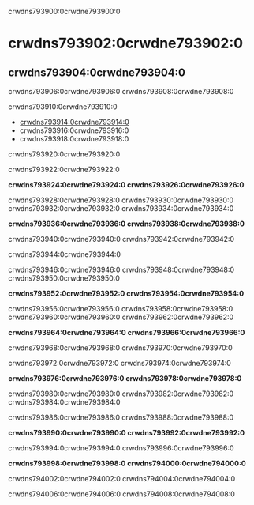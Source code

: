 crwdns793900:0crwdne793900:0
# crwdns793902:0crwdne793902:0

## crwdns793904:0crwdne793904:0

crwdns793906:0crwdne793906:0 crwdns793908:0crwdne793908:0

crwdns793910:0crwdne793910:0
* [crwdns793914:0crwdne793914:0](crwdns793912:0crwdne793912:0)
* crwdns793916:0crwdne793916:0
* crwdns793918:0crwdne793918:0

crwdns793920:0crwdne793920:0

crwdns793922:0crwdne793922:0

**crwdns793924:0crwdne793924:0 crwdns793926:0crwdne793926:0**

crwdns793928:0crwdne793928:0 crwdns793930:0crwdne793930:0 crwdns793932:0crwdne793932:0 crwdns793934:0crwdne793934:0


**crwdns793936:0crwdne793936:0 crwdns793938:0crwdne793938:0**

crwdns793940:0crwdne793940:0 crwdns793942:0crwdne793942:0

crwdns793944:0crwdne793944:0

crwdns793946:0crwdne793946:0 crwdns793948:0crwdne793948:0 crwdns793950:0crwdne793950:0

**crwdns793952:0crwdne793952:0 crwdns793954:0crwdne793954:0**

crwdns793956:0crwdne793956:0 crwdns793958:0crwdne793958:0 crwdns793960:0crwdne793960:0 crwdns793962:0crwdne793962:0

**crwdns793964:0crwdne793964:0 crwdns793966:0crwdne793966:0**

crwdns793968:0crwdne793968:0 crwdns793970:0crwdne793970:0

crwdns793972:0crwdne793972:0 crwdns793974:0crwdne793974:0

**crwdns793976:0crwdne793976:0 crwdns793978:0crwdne793978:0**

crwdns793980:0crwdne793980:0 crwdns793982:0crwdne793982:0 crwdns793984:0crwdne793984:0

crwdns793986:0crwdne793986:0 crwdns793988:0crwdne793988:0

**crwdns793990:0crwdne793990:0 crwdns793992:0crwdne793992:0**

crwdns793994:0crwdne793994:0 crwdns793996:0crwdne793996:0


**crwdns793998:0crwdne793998:0 crwdns794000:0crwdne794000:0**

crwdns794002:0crwdne794002:0 crwdns794004:0crwdne794004:0

crwdns794006:0crwdne794006:0 crwdns794008:0crwdne794008:0
